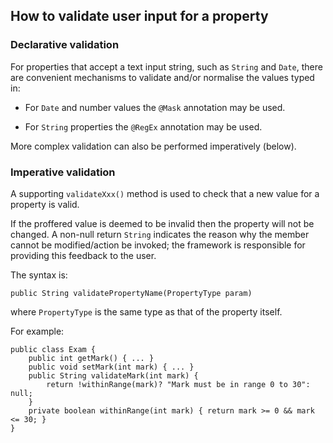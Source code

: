 How to validate user input for a property
-----------------------------------------

[//]: # (content copied to _user-guide_xxx)

### Declarative validation

For properties that accept a text input string, such as `String` and
`Date`, there are convenient mechanisms to validate and/or normalise the
values typed in:

-   For `Date` and number values the `@Mask` annotation may be used.

-   For `String` properties the `@RegEx` annotation may be used.

More complex validation can also be performed imperatively (below).

### Imperative validation

A supporting `validateXxx()` method is used to check that a new value
for a property is valid.

If the proffered value is deemed to be invalid then the property will
not be changed. A non-null return `String` indicates the reason why the
member cannot be modified/action be invoked; the framework is
responsible for providing this feedback to the user.

The syntax is:

    public String validatePropertyName(PropertyType param)

where `PropertyType` is the same type as that of the property itself.

For example:

    public class Exam {
        public int getMark() { ... }
        public void setMark(int mark) { ... }
        public String validateMark(int mark) {
            return !withinRange(mark)? "Mark must be in range 0 to 30": null;
        }
        private boolean withinRange(int mark) { return mark >= 0 && mark <= 30; }
    }

